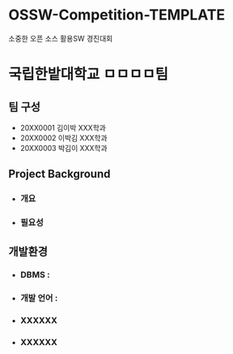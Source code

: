 # OSSW-Competition-TEMPLATE
소중한 오픈 소스 활용SW 경진대회 
# 국립한밭대학교 ㅁㅁㅁㅁ팀

## 팀 구성 
- 20XX0001 김이박 XXX학과
- 20XX0002 이박김 XXX학과
- 20XX0003 박김이 XXX학과

## Project Background
  - ### 개요
  - ### 필요성

## 개발환경
  - ### DBMS :
  - ### 개발 언어 :
  - ### XXXXXX
  - ### XXXXXX
